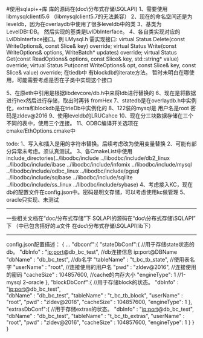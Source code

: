 #使用sqlapi++库 库的源码在(doc\分布式存储\SQLAPI)
1、需要使用libmysqlclientl5.6 （libmysqlclient5.7的无法兼容）
2、现在的命名空间还是为leveldb，因为在overlaydb中使用了很多leveldb中的类
3、基类为LevelDB::DB。 然后实现的基类是LvlDbInterface。
4、各自类实现对应的LvlDbInterface接口。例 LMysql.h
	需实现接口:
		virtual Status Delete(const WriteOptions&, const Slice& key) override;
		virtual Status Write(const WriteOptions& options, WriteBatch* updates) override;
		virtual Status Get(const ReadOptions& options, const Slice& key, std::string* value) override;
		virtual Status Put(const WriteOptions& opt, const Slice& key, const Slice& value) override;
	在tiedb中 有blockdb的iterate方法。 暂时未明白在哪使用，可能需要考虑是否在子类中实现这个接口
	
5、在原eth中引用是根据libdevcore/db.h中来将ldb进行替换的
6、现在是将数据进行hex然后进行存储，取出时再转 fromHex
7、statedb是在overlaydb.h中实例化，extra和blockdb是在trieDb中实例化的
8、122装的mysql是 用户名是root 密码是zldev@2016
9、使用leveldb的LRUCahce
10、现在分三块数据存储在三个不同的表中，使用三个连接。
11、ODBC编译开关选项在cmake/EthOptions.cmake中

todo:
1、写入和插入是用的字符串替换。后续考虑改为使用变量替换
2、可能有部分异常未考虑。须认真测试。
3、各CmakeList中使用
	include_directories(../libodbc/include
		../libodbc/include/db2_linux
		../libodbc/include/ibase
		../libodbc/include/infomix
		../libodbc/include/mysql
		../libodbc/include/odbc_linux
		../libodbc/include/pgsql
		../libodbc/include/sqlbase
		../libodbc/include/sqllite
		../libodbc/include/ss_linux
		../libodbc/include/sybase)
4、考虑接入KC，现在db的配置文件在config.json中。密码是明文存储，可以考虑使用kc做管理
5、oracle只实现、未测试
		
		
------------------------------------------------------
一些相关文档在“doc/分布式存储”下
SQLAPI的源码在“doc\分布式存储\SQLAPI” 下 （中已包含搭好的.a文件 在doc\分布式存储\SQLAPI\lib下）

------------------------------------------------------
config.json配置描述：
{
...
	"dbconf":{
        "stateDbConf":{			//用于存储state状态的db。
			"dbInfo"	:	"<ip:port>@db_bc_test",	//db连接信息 ip:port@DBName
            "dbName"	:	"db_bc_test",						//db名字
            "tableName"	:	"t_bc_tb_state",					//使用表名字
            "userName"	:	"root",								//连接使用的用户名
            "pwd"		:	"zldev@2016",						//连接使用的密码
            "cacheSize"	:	104857600,							//cache的内存大小
			"engineType":	1 									//1-mysql 2-oracle
        },
        "blockDbConf":{			//用于存储block的状态。
            "dbInfo"	: 	"<ip:port>@db_bc_test",		
            "dbName"	: 	"db_bc_test",
            "tableName"	: 	"t_bc_tb_block",
            "userName"	: 	"root",
            "pwd"		:	"zldev@2016",
            "cacheSize"	:	104857600,
			"engineType":	1
        },
        "extrasDbConf":{		//用于存储extras的状态。
            "dbInfo"	: 	"<ip:port>@db_bc_test",
            "dbName"	: 	"db_bc_test",
            "tableName"	: 	"t_bc_tb_extras",
            "userName"	: 	"root",
            "pwd"		:	"zldev@2016",
            "cacheSize"	:	104857600,
			"engineType":	1
        }
    }
}
